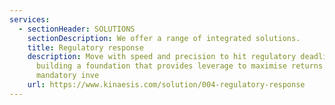 ```yaml
---
services:
  - sectionHeader: SOLUTIONS
    sectionDescription: We offer a range of integrated solutions.
    title: Regulatory response
    description: Move with speed and precision to hit regulatory deadlines whilst
      building a foundation that provides leverage to maximise returns on
      mandatory inve
    url: https://www.kinaesis.com/solution/004-regulatory-response
---
```

